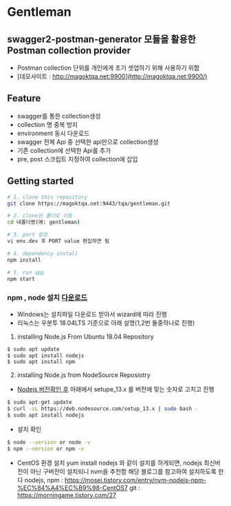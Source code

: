 # Gentleman
## swagger2-postman-generator 모듈을 활용한 Postman collection provider

- Postman collection 단위를 개인에게 초기 셋업하기 위해 사용하기 위함
- [데모사이트 : http://magoktqa.net:9900](http://magoktqa.net:9900/)

## Feature
- swagger를 통한 collection생성
- collection 명 중복 방지
- environment 동시 다운로드
- swagger 전체 Api 중 선택한 api만으로 collection생성
- 기존 collection에 선택한 Api를 추가
- pre, post 스크립트 지정하여 collection에 삽입
  
## Getting started

```bash
# 1. clone this repository
git clone https://magoktqa.net:9443/tqa/gentleman.git

# 2. clone된 폴더로 이동
cd 내폴더명(예: gentleman)

# 3. port 설정
vi env.dev 후 PORT value 편집하면 됨

# 4. dependency install
npm install

# 5. run app
npm start
```


### npm , node 설치 [다운로드](https://nodejs.org/en/)

- Windows는 설치파일 다운로드 받아서 wizard에 따라 진행
- 리눅스는 우분투 18.04LTS 기준으로 아래 설명(1,2번 둘중하나로 진행)
1. installing Node.js From Ubuntu 18.04 Repository
  ```bash
  $ sudo apt update
  $ sudo apt install nodejs
  $ sudo apt install npm
  ```
2. installing Node.js from NodeSource Reposiotry
- [Nodejs 버전확인 후](https://nodejs.org/en/) 아래에서 setupe_13.x 를 버전에 맞는 숫자로 고치고 진행

```bash
$ sudo apt-get update
$ curl -sL https://deb.nodesource.com/setup_13.x | sudo bash -
$ sudo apt install nodejs
 ```

- 설치 확인
```bash
$ node --version or node -v
$ npm --version or npm -v
```

- CentOS 환경 설치
yum install nodejs 와 같이 설치를 하게되면, nodejs 최신버전이 아닌 구버전이 설치되니 nvm을 추천함
해당 블로그를 참고하여 설치하도록 한다
nodejs, npm : https://mosei.tistory.com/entry/nvm-nodejs-npm-%EC%84%A4%EC%B9%98-CentOS7
git  : https://morningame.tistory.com/27
